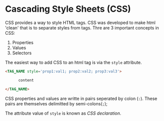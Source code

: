 # Cascading Style Sheets (CSS)

CSS provides a way to style HTML tags. CSS was developed to make html
'clean' that is to separate styles from tags. Thre are 3 important
concepts in CSS:

1. Properties
2. Values
3. Selectors


The easiest way to add CSS to an html tag is via the `style` attribute.

```html
<TAG_NAME style='prop1:val1; prop2:val2; prop3:val3'>

      content

</TAG_NAME>

```

CSS properties and values are writte in pairs seperated by colon (`:`).
These pairs are themselves delimitted by semi-colons(`;`);

The attribute value of `style` is known as *CSS declaration*.
